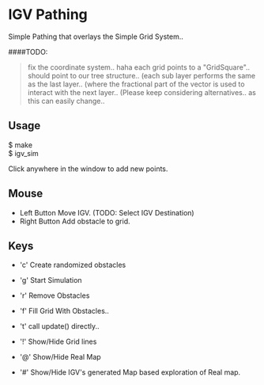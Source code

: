 IGV Pathing
=======

Simple Pathing that overlays the Simple Grid System..

####TODO:		
>fix the coordinate system.. haha
>each grid points to a "GridSquare".. should point to our tree structure..
>(each sub layer performs the same as the last layer..
>(where the fractional part of the vector is used to interact with the next layer..
>(Please keep considering alternatives.. as this can easily change..

Usage
-----

$ make  
$ igv_sim

Click anywhere in the window to add new points.

Mouse
----
- Left Button   Move IGV.  (TODO: Select IGV Destination)
- Right Button  Add obstacle to grid.

Keys
----

- 'c'  Create randomized obstacles
- 'g'  Start Simulation
- 'r'  Remove Obstacles
- 'f'  Fill Grid With Obstacles..
- 't'  call update() directly..

- '!'  Show/Hide Grid lines
- '@'  Show/Hide Real Map
- '#'  Show/Hide IGV's generated Map based exploration of Real map.

